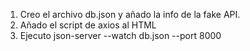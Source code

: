 1. Creo el archivo db.json y añado la info de la fake API.
2. Añado el script de axios al HTML
3. Ejecuto json-server --watch db.json --port 8000
